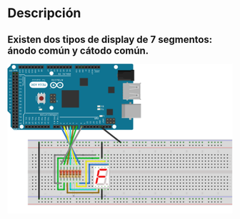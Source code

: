 # Descripción
## Existen dos tipos de display de 7 segmentos: ánodo común y cátodo común.

![Practicas 12 Display 7 segmentos](https://github.com/RETBOT/Practicas-Sistemas-programables/blob/master/Unidad%203/Practica_12_Display_7_segmentos/Practica_12_Display_7_segmentos.png)
